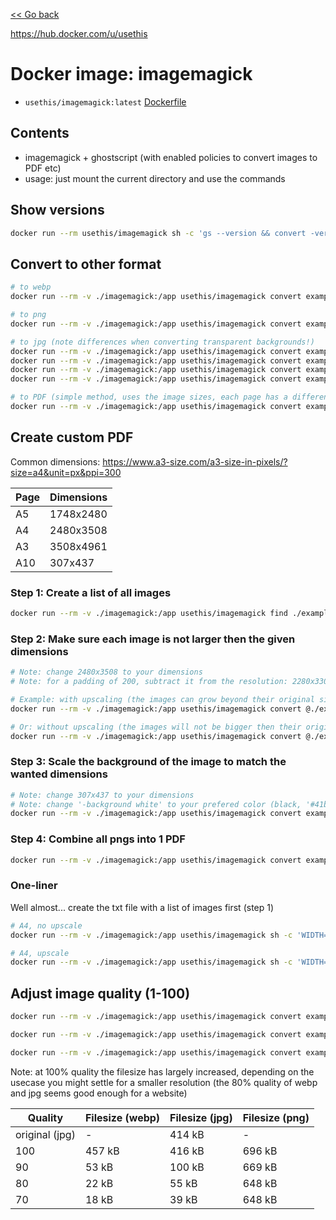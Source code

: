 [<< Go back](../README.md#overview)

https://hub.docker.com/u/usethis

# Docker image: imagemagick

- `usethis/imagemagick:latest` [Dockerfile](Dockerfile)

## Contents

- imagemagick + ghostscript (with enabled policies to convert images to PDF etc)
- usage: just mount the current directory and use the commands

## Show versions

```bash
docker run --rm usethis/imagemagick sh -c 'gs --version && convert -version'
```

## Convert to other format

```bash
# to webp
docker run --rm -v ./imagemagick:/app usethis/imagemagick convert examples/logo.png example-logo.webp

# to png
docker run --rm -v ./imagemagick:/app usethis/imagemagick convert examples/square.jpg example-square.png

# to jpg (note differences when converting transparent backgrounds!)
docker run --rm -v ./imagemagick:/app usethis/imagemagick convert examples/logo.png example-jpg-ugly.jpg
docker run --rm -v ./imagemagick:/app usethis/imagemagick convert examples/logo.png -background black -flatten -alpha off example-jpg-bg-black.jpg
docker run --rm -v ./imagemagick:/app usethis/imagemagick convert examples/logo.png -background white -flatten -alpha off example-jpg-bg-white.jpg
docker run --rm -v ./imagemagick:/app usethis/imagemagick convert examples/logo.png -background "#41bf6b" -flatten -alpha off example-jpg-bg-hex-green.jpg

# to PDF (simple method, uses the image sizes, each page has a different size)
docker run --rm -v ./imagemagick:/app usethis/imagemagick convert examples/logo.png examples/landscape.jpg examples/square.jpg examples/portrait.jpg example-document.pdf
```

## Create custom PDF

Common dimensions: https://www.a3-size.com/a3-size-in-pixels/?size=a4&unit=px&ppi=300

| Page | Dimensions |
|-|-|
| A5 | 1748x2480 |
| A4 | 2480x3508 |
| A3 | 3508x4961 |
| A10 | 307x437 |

### Step 1: Create a list of all images

```bash
docker run --rm -v ./imagemagick:/app usethis/imagemagick find ./examples/ -type f \( -name *.png -or -name *.jpg \) | sort > ./imagemagick/example-pdf-step1.txt
```

### Step 2: Make sure each image is not larger then the given dimensions

```bash
# Note: change 2480x3508 to your dimensions
# Note: for a padding of 200, subtract it from the resolution: 2280x3308

# Example: with upscaling (the images can grow beyond their original sizes)
docker run --rm -v ./imagemagick:/app usethis/imagemagick convert @./example-pdf-step1.txt -resize 2280x3308 example-pdf-step2-%d.png

# Or: without upscaling (the images will not be bigger then their original resolution) -> add '\>' after resize
docker run --rm -v ./imagemagick:/app usethis/imagemagick convert @./example-pdf-step1.txt -resize 2280x3308\> example-pdf-step2-%d.png
```

### Step 3: Scale the background of the image to match the wanted dimensions

```bash
# Note: change 307x437 to your dimensions
# Note: change '-background white' to your prefered color (black, '#41bf6b', ...)
docker run --rm -v ./imagemagick:/app usethis/imagemagick convert example-pdf-step2-*.png -background 'white' -gravity center -extent 2480x3508 example-pdf-step3-%d.png
```

### Step 4: Combine all pngs into 1 PDF

```bash
docker run --rm -v ./imagemagick:/app usethis/imagemagick convert example-pdf-step3-*.png example-pdf-step4.pdf
```


### One-liner

Well almost... create the txt file with a list of images first (step 1)

```bash
# A4, no upscale
docker run --rm -v ./imagemagick:/app usethis/imagemagick sh -c 'WIDTH=2480;HEIGHT=3508;PADDING=200;BACKGROUND="white";INPUT=./example-pdf-step1.txt;OUTPUT=./example-a4-no-upscale.pdf; INNERWIDTH=$((${WIDTH}-${PADDING})) && INNERHEIGHT=$((${HEIGHT}-${PADDING})) && OUTER="${WIDTH}x${HEIGHT}" && INNER="${INNERWIDTH}x${INNERHEIGHT}" && echo -e "\nPADDING=${PADDING}\nOUTER=${OUTER}\nINNER=${INNER}\nINPUT=${INPUT}\n" && cat $INPUT && echo -e "\n[1/3] resizing to max fit" && convert @$INPUT -resize ${INNER}\> /tmp/page-%d.png && echo "[2/3] resizing background to exact resolution" && convert /tmp/page-*.png -background ${BACKGROUND} -gravity center -extent ${OUTER} /tmp/page-%d.png && echo "[3/3] generating pdf" && convert /tmp/page-*.png "${OUTPUT}"'

# A4, upscale
docker run --rm -v ./imagemagick:/app usethis/imagemagick sh -c 'WIDTH=2480;HEIGHT=3508;PADDING=200;BACKGROUND="white";INPUT=./example-pdf-step1.txt;OUTPUT=./example-a4-upscale.pdf; INNERWIDTH=$((${WIDTH}-${PADDING})) && INNERHEIGHT=$((${HEIGHT}-${PADDING})) && OUTER="${WIDTH}x${HEIGHT}" && INNER="${INNERWIDTH}x${INNERHEIGHT}" && echo -e "\nPADDING=${PADDING}\nOUTER=${OUTER}\nINNER=${INNER}\nINPUT=${INPUT}\n" && cat $INPUT && echo -e "\n[1/3] resizing to max fit" && convert @$INPUT -resize ${INNER} /tmp/page-%d.png && echo "[2/3] resizing background to exact resolution" && convert /tmp/page-*.png -background ${BACKGROUND} -gravity center -extent ${OUTER} /tmp/page-%d.png && echo "[3/3] generating pdf" && convert /tmp/page-*.png "${OUTPUT}"'
```

## Adjust image quality (1-100)

```bash
docker run --rm -v ./imagemagick:/app usethis/imagemagick convert examples/portrait.jpg -quality 80 example-quality-80.webp

docker run --rm -v ./imagemagick:/app usethis/imagemagick convert examples/portrait.jpg -quality 80 example-quality-80.jpg

docker run --rm -v ./imagemagick:/app usethis/imagemagick convert examples/portrait.jpg -quality 80 example-quality-80.png
```

Note: at 100% quality the filesize has largely increased, depending on the usecase you might settle for a smaller resolution (the 80% quality of webp and jpg seems good enough for a website)

| Quality | Filesize (webp) | Filesize (jpg) | Filesize (png) |
| - | - | - | - |
| original (jpg) | - | 414 kB | - |
| 100 | 457 kB | 416 kB | 696 kB |
| 90 | 53 kB | 100 kB | 669 kB |
| 80 | 22 kB | 55 kB | 648 kB |
| 70 | 18 kB | 39 kB | 648 kB |
